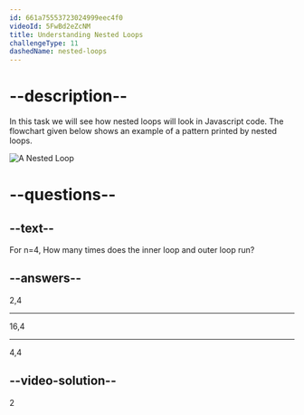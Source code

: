 ```yaml
---
id: 661a75553723024999eec4f0
videoId: 5FwBd2eZcNM
title: Understanding Nested Loops
challengeType: 11
dashedName: nested-loops
---
```


# --description--

In this task we will see how nested loops will look in Javascript code.
The flowchart given below shows an example of a pattern printed by nested loops.

![A Nested Loop](https://i.ibb.co/v3kpZxG/Screenshot-from-2024-04-19-15-16-53.png)


# --questions--

## --text--

For n=4, How many times does the inner loop and outer loop run?

## --answers--

2,4

---

16,4

---

4,4

## --video-solution--

2
